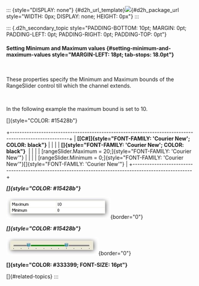 ::: {style="DISPLAY: none"}
[](ms-xhelp:///?Id=d2h_url_template){#d2h_url_template}![](!package_url!){#d2h_package_url style="WIDTH: 0px; DISPLAY: none; HEIGHT: 0px"}
:::

::: {.d2h_secondary_topic style="PADDING-BOTTOM: 10pt; MARGIN: 0pt; PADDING-LEFT: 0pt; PADDING-RIGHT: 0pt; PADDING-TOP: 0pt"}
#### Setting Minimum and Maximum values {#setting-minimum-and-maximum-values style="MARGIN-LEFT: 18pt; tab-stops: 18.0pt"}

 

These properties specify the Minimum and Maximum bounds of the RangeSlider control till which the channel extends.

 

In the following example the maximum bound is set to 10.

[]{style="COLOR: #15428b"} 

+------------------------------------------------------------------------------------------------------+
| **[\[C#\]]{style="FONT-FAMILY: 'Courier New'; COLOR: black"}**                                       |
|                                                                                                      |
| **[]{style="FONT-FAMILY: 'Courier New'; COLOR: black"}**                                             |
|                                                                                                      |
| [rangeSlider.Maximum = 20;]{style="FONT-FAMILY: 'Courier New'"}                                      |
|                                                                                                      |
| [rangeSlider.Minimum = 0;]{style="FONT-FAMILY: 'Courier New'"}[]{style="FONT-FAMILY: 'Courier New'"} |
+------------------------------------------------------------------------------------------------------+

***[]{style="COLOR: #15428b"}*** 

![](ImagesExt/image76_1265.jpg){border="0"}

***[]{style="COLOR: #15428b"}*** 

![](ImagesExt/image76_1254.jpg){border="0"}

**[]{style="COLOR: #333399; FONT-SIZE: 16pt"}** 

[]{#related-topics}
:::

